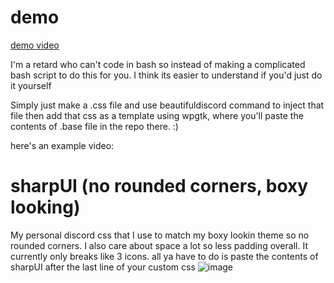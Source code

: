 # demo
[demo video](https://github.com/beats-exe/wpgtk-discord/assets/31421575/2b3df24c-3eac-4277-897e-636ca1fe443f)

I'm a retard who can't code in bash so instead of making a complicated bash script to do this for you. I think its easier to understand if you'd just do it yourself

Simply just make a .css file and use beautifuldiscord command to inject that file then add that css as a template using wpgtk, where you'll paste the contents of .base file in the repo there. :)

here's an example video:

[](https://github.com/beats-exe/wpgtk-discord/assets/31421575/f6a6a4e1-561c-44f0-a1c4-86b094a52170)

# sharpUI (no rounded corners, boxy looking)
My personal discord css that I use to match my boxy lookin theme so no rounded corners. I also care about space a lot so less padding overall. It currently only breaks like 3 icons.
all ya have to do is paste the contents of sharpUI after the last line of your custom css
![image](https://github.com/beats-exe/wpgtk-discord/assets/31421575/33fb0d51-b66e-457d-b5a1-28a071ef0b50)
